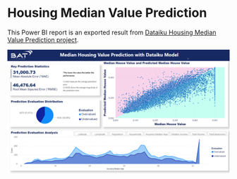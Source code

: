 # Housing Median Value Prediction

This Power BI report is an exported result from [Dataiku Housing Median Value Prediction project](https://dsg.dss.bat.com/projects/HOUSINGMEDIANVALUEPREDICTION).

![dataiku-housing-median-value-prediction](https://github.com/PrezSeah/galleryres/blob/main/power-bi/dataiku-housing-median-value-prediction/images/dataiku-housing-median-value-prediction.png)
